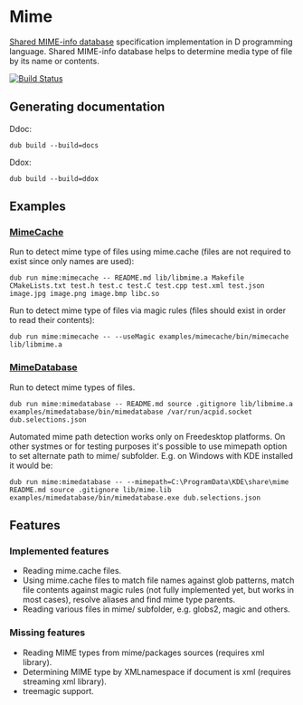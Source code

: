 # Mime

[Shared MIME-info database](http://standards.freedesktop.org/shared-mime-info-spec/shared-mime-info-spec-latest.html) specification implementation in D programming language. Shared MIME-info database helps to determine media type of file by its name or contents.

[![Build Status](https://travis-ci.org/MyLittleRobo/mime.svg?branch=master)](https://travis-ci.org/MyLittleRobo/mime)

## Generating documentation

Ddoc:

    dub build --build=docs
    
Ddox:

    dub build --build=ddox

## Examples

### [MimeCache](examples/mimecache/source/app.d)

Run to detect mime type of files using mime.cache (files are not required to exist since only names are used):

    dub run mime:mimecache -- README.md lib/libmime.a Makefile CMakeLists.txt test.h test.c test.C test.cpp test.xml test.json image.jpg image.png image.bmp libc.so 

Run to detect mime type of files via magic rules (files should exist in order to read their contents):
    
    dub run mime:mimecache -- --useMagic examples/mimecache/bin/mimecache lib/libmime.a

    
### [MimeDatabase](examples/mimedatabase/source/app.d)

Run to detect mime types of files.

    dub run mime:mimedatabase -- README.md source .gitignore lib/libmime.a examples/mimedatabase/bin/mimedatabase /var/run/acpid.socket dub.selections.json
    
Automated mime path detection works only on Freedesktop platforms. On other systmes or for testing purposes it's possible to use mimepath option to set alternate path to mime/ subfolder. E.g. on Windows with KDE installed it would be:

    dub run mime:mimedatabase -- --mimepath=C:\ProgramData\KDE\share\mime README.md source .gitignore lib/mime.lib examples/mimedatabase/bin/mimedatabase.exe dub.selections.json
    
## Features

### Implemented features

* Reading mime.cache files.
* Using mime.cache files to match file names against glob patterns, match file contents against magic rules (not fully implemented yet, but works in most cases), resolve aliases and find mime type parents.
* Reading various files in mime/ subfolder, e.g. globs2, magic and others.

### Missing features

* Reading MIME types from mime/packages sources (requires xml library).
* Determining MIME type by XMLnamespace if document is xml (requires streaming xml library).
* treemagic support.
